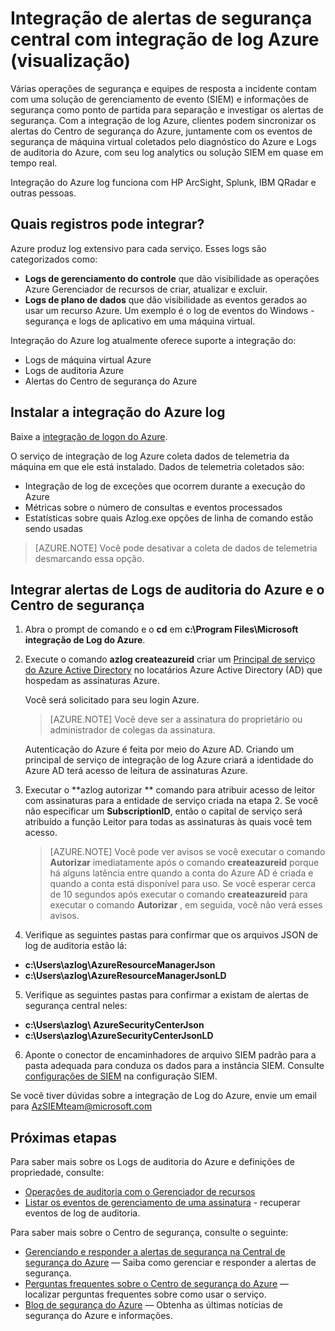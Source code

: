 <properties
   pageTitle="Integração de alertas da Central de segurança do Azure com integração de log Azure (visualização) | Microsoft Azure"
   description="Este artigo ajuda você a começar a usar a integração de alertas de segurança central com integração do Azure log."
   services="security-center"
   documentationCenter="na"
   authors="TerryLanfear"
   manager="MBaldwin"
   editor=""/>

<tags
   ms.service="security-center"
   ms.devlang="na"
   ms.topic="article"
   ms.tgt_pltfrm="na"
   ms.workload="na"
   ms.date="08/08/2016"
   ms.author="terrylan"/>

# <a name="integrating-security-center-alerts-with-azure-log-integration-preview"></a>Integração de alertas de segurança central com integração de log Azure (visualização)

Várias operações de segurança e equipes de resposta a incidente contam com uma solução de gerenciamento de evento (SIEM) e informações de segurança como ponto de partida para separação e investigar os alertas de segurança. Com a integração de log Azure, clientes podem sincronizar os alertas do Centro de segurança do Azure, juntamente com os eventos de segurança de máquina virtual coletados pelo diagnóstico do Azure e Logs de auditoria do Azure, com seu log analytics ou solução SIEM em quase em tempo real.

Integração do Azure log funciona com HP ArcSight, Splunk, IBM QRadar e outras pessoas.

## <a name="what-logs-can-i-integrate"></a>Quais registros pode integrar?

Azure produz log extensivo para cada serviço. Esses logs são categorizados como:

- **Logs de gerenciamento do controle** que dão visibilidade as operações Azure Gerenciador de recursos de criar, atualizar e excluir.
- **Logs de plano de dados** que dão visibilidade as eventos gerados ao usar um recurso Azure. Um exemplo é o log de eventos do Windows - segurança e logs de aplicativo em uma máquina virtual.

Integração do Azure log atualmente oferece suporte a integração do:

- Logs de máquina virtual Azure
- Logs de auditoria Azure
- Alertas do Centro de segurança do Azure

## <a name="install-azure-log-integration"></a>Instalar a integração do Azure log

Baixe a [integração de logon do Azure](https://www.microsoft.com/download/details.aspx?id=53324).

O serviço de integração de log Azure coleta dados de telemetria da máquina em que ele está instalado.  Dados de telemetria coletados são:

- Integração de log de exceções que ocorrem durante a execução do Azure
- Métricas sobre o número de consultas e eventos processados
- Estatísticas sobre quais Azlog.exe opções de linha de comando estão sendo usadas

> [AZURE.NOTE] Você pode desativar a coleta de dados de telemetria desmarcando essa opção.

## <a name="integrate-azure-audit-logs-and-security-center-alerts"></a>Integrar alertas de Logs de auditoria do Azure e o Centro de segurança

1. Abra o prompt de comando e o **cd** em **c:\Program Files\Microsoft integração de Log do Azure**.

2. Execute o comando **azlog createazureid** criar um [Principal de serviço do Azure Active Directory](../active-directory/active-directory-application-objects.md) no locatários Azure Active Directory (AD) que hospedam as assinaturas Azure.

    Você será solicitado para seu login Azure.

    > [AZURE.NOTE] Você deve ser a assinatura do proprietário ou administrador de colegas da assinatura.

    Autenticação do Azure é feita por meio do Azure AD.  Criando um principal de serviço de integração de log Azure criará a identidade do Azure AD terá acesso de leitura de assinaturas Azure.

3. Executar o **azlog autorizar <SubscriptionID> ** comando para atribuir acesso de leitor com assinaturas para a entidade de serviço criada na etapa 2. Se você não especificar um **SubscriptionID**, então o capital de serviço será atribuído a função Leitor para todas as assinaturas às quais você tem acesso.

    > [AZURE.NOTE] Você pode ver avisos se você executar o comando **Autorizar** imediatamente após o comando **createazureid** porque há alguns latência entre quando a conta do Azure AD é criada e quando a conta está disponível para uso. Se você esperar cerca de 10 segundos após executar o comando **createazureid** para executar o comando **Autorizar** , em seguida, você não verá esses avisos.

4. Verifique as seguintes pastas para confirmar que os arquivos JSON de log de auditoria estão lá:

  - **c:\Users\azlog\AzureResourceManagerJson**
  - **c:\Users\azlog\AzureResourceManagerJsonLD**

5. Verifique as seguintes pastas para confirmar a existam de alertas de segurança central neles:

  - **c:\Users\azlog\ AzureSecurityCenterJson**
  - **c:\Users\azlog\AzureSecurityCenterJsonLD**

6. Aponte o conector de encaminhadores de arquivo SIEM padrão para a pasta adequada para conduza os dados para a instância SIEM. Consulte [configurações de SIEM](https://azsiempublicdrops.blob.core.windows.net/drops/ALL.htm) na configuração SIEM.

Se você tiver dúvidas sobre a integração de Log do Azure, envie um email para [AzSIEMteam@microsoft.com](mailto:AzSIEMteam@microsoft.com)

## <a name="next-steps"></a>Próximas etapas

Para saber mais sobre os Logs de auditoria do Azure e definições de propriedade, consulte:

- [Operações de auditoria com o Gerenciador de recursos](../resource-group-audit.md)
- [Listar os eventos de gerenciamento de uma assinatura](https://msdn.microsoft.com/library/azure/dn931934.aspx) - recuperar eventos de log de auditoria.

Para saber mais sobre o Centro de segurança, consulte o seguinte:

- [Gerenciando e responder a alertas de segurança na Central de segurança do Azure](security-center-managing-and-responding-alerts.md) — Saiba como gerenciar e responder a alertas de segurança.
- [Perguntas frequentes sobre o Centro de segurança do Azure](security-center-faq.md) — localizar perguntas frequentes sobre como usar o serviço.
- [Blog de segurança do Azure](http://blogs.msdn.com/b/azuresecurity/) — Obtenha as últimas notícias de segurança do Azure e informações.
